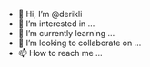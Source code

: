 - 👋 Hi, I’m @derikli
- 👀 I’m interested in ...
- 🌱 I’m currently learning ...
- 💞️ I’m looking to collaborate on ...
- 📫 How to reach me ...

<!---
derikli/derikli is a ✨ special ✨ repository because its `README.md` (this file) appears on your GitHub profile.
You can click the Preview link to take a look at your changes.
--->
